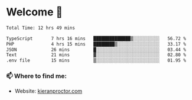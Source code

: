 # Welcome 🦘

<!--START_SECTION:waka-->

```txt
Total Time: 12 hrs 49 mins

TypeScript       7 hrs 16 mins   ██████████████▒░░░░░░░░░░   56.72 %
PHP              4 hrs 15 mins   ████████▒░░░░░░░░░░░░░░░░   33.17 %
JSON             26 mins         █░░░░░░░░░░░░░░░░░░░░░░░░   03.44 %
Text             21 mins         ▓░░░░░░░░░░░░░░░░░░░░░░░░   02.80 %
.env file        15 mins         ▒░░░░░░░░░░░░░░░░░░░░░░░░   01.95 %
```

<!--END_SECTION:waka-->

### 📫 Where to find me:

-   Website: [kieranproctor.com](https://kieranproctor.com/)
